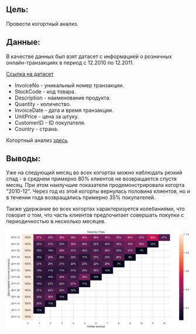 ## Цель:
Провести когортный анализ.

## Данные:
В качестве данных был взят датасет с информацией о розничных онлайн-транзакциях в период с 12.2010 по 12.2011. 

[Ссылка на датасет](https://www.kaggle.com/datasets/mathchi/online-retail-ii-data-set-from-ml-repository)

- InvoiceNo - уникальный номер транзакции.
- StockCode - код товара.
- Description - наименование продукта.
- Quantity - количество.
- InvoiceDate - дата и время транзакции.
- UnitPrice - цена за штуку.
- CustomerID - ID покупателя.
- Country - страна.

Когортный анализ [здесь](https://github.com/ValeriaGlushkova/Cohort-Analysis-Online-Retail/blob/main/Cohort%20Analysis.ipynb)

## Выводы:

Уже на следующий месяц во всех когортах можно наблюдать резкий спад - в среднем примерно 80% клиентов не возвращается спустя месяц. При этом наилучшие показатели продемонстрировала когорта "2010-12". Через год из этой когорты вернулась половина клиентов, но и в течении года возвращались примерно 35% покупателей.

Также удержание во всех когортах характеризуется колебаниями, что говорит о том, что часть клиентов предпочитает совершать покупки с периодичностью в несколько месяцев.

![cohort](https://github.com/ValeriaGlushkova/Cohort-Analysis-Online-Retail/blob/main/output.png)

